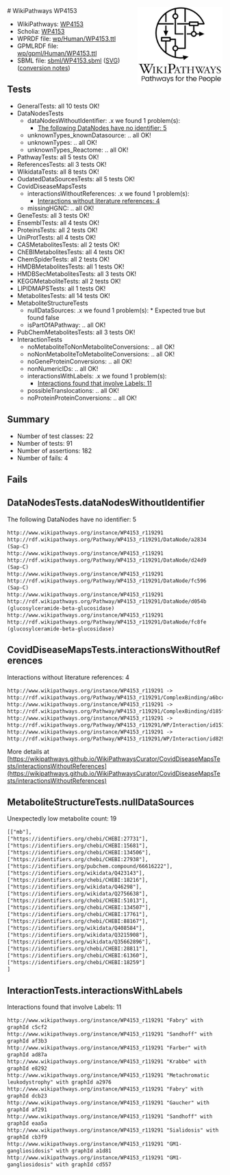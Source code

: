 <img style="float: right; width: 200px" src="logo.png" />
# WikiPathways WP4153

* WikiPathways: [WP4153](https://identifiers.org/wikipathways:WP4153)
* Scholia: [WP4153](https://scholia.toolforge.org/wikipathways/WP4153)
* WPRDF file: [wp/Human/WP4153.ttl](../wp/Human/WP4153.ttl)
* GPMLRDF file: [wp/gpml/Human/WP4153.ttl](../wp/gpml/Human/WP4153.ttl)
* SBML file: [sbml/WP4153.sbml](../sbml/WP4153.sbml) ([SVG](../sbml/WP4153.svg)) ([conversion notes](../sbml/WP4153.txt))

## Tests
* GeneralTests: all 10 tests OK!
* DataNodesTests
    * dataNodesWithoutIdentifier: .x we found 1 problem(s):
        * [The following DataNodes have no identifier: 5](#d2d32fa4)
    * unknownTypes_knownDatasource: .. all OK!
    * unknownTypes: .. all OK!
    * unknownTypes_Reactome: .. all OK!
* PathwayTests: all 5 tests OK!
* ReferencesTests: all 3 tests OK!
* WikidataTests: all 8 tests OK!
* OudatedDataSourcesTests: all 5 tests OK!
* CovidDiseaseMapsTests
    * interactionsWithoutReferences: .x we found 1 problem(s):
        * [Interactions without literature references: 4](#2e295932)
    * missingHGNC: .. all OK!
* GeneTests: all 3 tests OK!
* EnsemblTests: all 4 tests OK!
* ProteinsTests: all 2 tests OK!
* UniProtTests: all 4 tests OK!
* CASMetabolitesTests: all 2 tests OK!
* ChEBIMetabolitesTests: all 4 tests OK!
* ChemSpiderTests: all 2 tests OK!
* HMDBMetabolitesTests: all 1 tests OK!
* HMDBSecMetabolitesTests: all 3 tests OK!
* KEGGMetaboliteTests: all 2 tests OK!
* LIPIDMAPSTests: all 1 tests OK!
* MetabolitesTests: all 14 tests OK!
* MetaboliteStructureTests
    * nullDataSources: .x we found 1 problem(s):
            * Expected true but found false
    * isPartOfAPathway: .. all OK!
* PubChemMetabolitesTests: all 3 tests OK!
* InteractionTests
    * noMetaboliteToNonMetaboliteConversions: .. all OK!
    * noNonMetaboliteToMetaboliteConversions: .. all OK!
    * noGeneProteinConversions: .. all OK!
    * nonNumericIDs: .. all OK!
    * interactionsWithLabels: .x we found 1 problem(s):
        * [Interactions found that involve Labels: 11](#fe97a8b9)
    * possibleTranslocations: .. all OK!
    * noProteinProteinConversions: .. all OK!


## Summary

* Number of test classes: 22
* Number of tests: 91
* Number of assertions: 182
* Number of fails: 4

## Fails

<a name="d2d32fa4" />

## DataNodesTests.dataNodesWithoutIdentifier

The following DataNodes have no identifier: 5
```
http://www.wikipathways.org/instance/WP4153_r119291 http://rdf.wikipathways.org/Pathway/WP4153_r119291/DataNode/a2834 (Sap-C)
http://www.wikipathways.org/instance/WP4153_r119291 http://rdf.wikipathways.org/Pathway/WP4153_r119291/DataNode/d24d9 (Sap-C)
http://www.wikipathways.org/instance/WP4153_r119291 http://rdf.wikipathways.org/Pathway/WP4153_r119291/DataNode/fc596 (Sap-C)
http://www.wikipathways.org/instance/WP4153_r119291 http://rdf.wikipathways.org/Pathway/WP4153_r119291/DataNode/d054b (glucosylceramide-beta-glucosidase)
http://www.wikipathways.org/instance/WP4153_r119291 http://rdf.wikipathways.org/Pathway/WP4153_r119291/DataNode/fc8fe (glucosylceramide-beta-glucosidase)
```

<a name="2e295932" />

## CovidDiseaseMapsTests.interactionsWithoutReferences

Interactions without literature references: 4
```
http://www.wikipathways.org/instance/WP4153_r119291 -> http://rdf.wikipathways.org/Pathway/WP4153_r119291/ComplexBinding/a6bc4
http://www.wikipathways.org/instance/WP4153_r119291 -> http://rdf.wikipathways.org/Pathway/WP4153_r119291/ComplexBinding/d185f
http://www.wikipathways.org/instance/WP4153_r119291 -> http://rdf.wikipathways.org/Pathway/WP4153_r119291/WP/Interaction/id151e281
http://www.wikipathways.org/instance/WP4153_r119291 -> http://rdf.wikipathways.org/Pathway/WP4153_r119291/WP/Interaction/id829e207b
```

More details at [https://wikipathways.github.io/WikiPathwaysCurator/CovidDiseaseMapsTests/interactionsWithoutReferences](https://wikipathways.github.io/WikiPathwaysCurator/CovidDiseaseMapsTests/interactionsWithoutReferences)

<a name="91904192" />

## MetaboliteStructureTests.nullDataSources

Unexpectedly low metabolite count: 19
```
[["mb"],
["https://identifiers.org/chebi/CHEBI:27731"],
["https://identifiers.org/chebi/CHEBI:15681"],
["https://identifiers.org/chebi/CHEBI:134506"],
["https://identifiers.org/chebi/CHEBI:27938"],
["https://identifiers.org/pubchem.compound/66616222"],
["https://identifiers.org/wikidata/Q423143"],
["https://identifiers.org/chebi/CHEBI:18216"],
["https://identifiers.org/wikidata/Q46298"],
["https://identifiers.org/wikidata/Q2756638"],
["https://identifiers.org/chebi/CHEBI:51013"],
["https://identifiers.org/chebi/CHEBI:134507"],
["https://identifiers.org/chebi/CHEBI:17761"],
["https://identifiers.org/chebi/CHEBI:88167"],
["https://identifiers.org/wikidata/Q408584"],
["https://identifiers.org/wikidata/Q3215908"],
["https://identifiers.org/wikidata/Q35662896"],
["https://identifiers.org/chebi/CHEBI:28811"],
["https://identifiers.org/chebi/CHEBI:61360"],
["https://identifiers.org/chebi/CHEBI:18259"]
]
```

<a name="fe97a8b9" />

## InteractionTests.interactionsWithLabels

Interactions found that involve Labels: 11
```
http://www.wikipathways.org/instance/WP4153_r119291 "Fabry" with graphId c5cf2
http://www.wikipathways.org/instance/WP4153_r119291 "Sandhoff" with graphId af3b3
http://www.wikipathways.org/instance/WP4153_r119291 "Farber" with graphId ad87a
http://www.wikipathways.org/instance/WP4153_r119291 "Krabbe" with graphId e8292
http://www.wikipathways.org/instance/WP4153_r119291 "Metachromatic leukodystrophy" with graphId a2976
http://www.wikipathways.org/instance/WP4153_r119291 "Fabry" with graphId dcb23
http://www.wikipathways.org/instance/WP4153_r119291 "Gaucher" with graphId af291
http://www.wikipathways.org/instance/WP4153_r119291 "Sandhoff" with graphId eaa5a
http://www.wikipathways.org/instance/WP4153_r119291 "Sialidosis" with graphId cb3f9
http://www.wikipathways.org/instance/WP4153_r119291 "GM1-gangliosidosis" with graphId a1d81
http://www.wikipathways.org/instance/WP4153_r119291 "GM1-gangliosidosis" with graphId cd557
```

